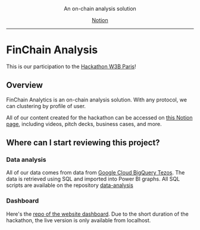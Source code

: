 

<div align="center">
  

  <p>
    An on-chain analysis solution
  </p>
  <p>
    <a href="https://mathis-hyperia-labs.notion.site/FinChain-Analytics-Hackaton-H-W3B-9effade675bf4b549297e8812300788d">Notion</a>  
  </p>
</div>

<hr>


# FinChain Analysis

This is our participation to the [Hackathon W3B Paris](https://www.hackathon-w3b.com/paris)!

## Overview

FinChain Analytics is an on-chain analysis solution.
With any protocol, we can clustering by profile of user.

All of our content created for the hackathon can be accessed on [this Notion page](https://mathis-hyperia-labs.notion.site/FinChain-Analytics-Hackaton-H-W3B-9effade675bf4b549297e8812300788d), including videos, pitch decks, business cases, and more.

## Where can I start reviewing this project?

### Data analysis
All of our data comes from data from [Google Cloud BigQuery Tezos](https://console.cloud.google.com/marketplace/product/public-data-finance/crypto-tezos-dataset). The data is retrieved using SQL and imported into Power BI graphs.
All SQL scripts are available on the repository [data-analysis](https://github.com/FinChain-Analytics/data-analysis)

### Dashboard
Here's the [repo of the website dashboard](https://github.com/FinChain-Analytics/app). Due to the short duration of the hackathon, the live version is only available from localhost.

